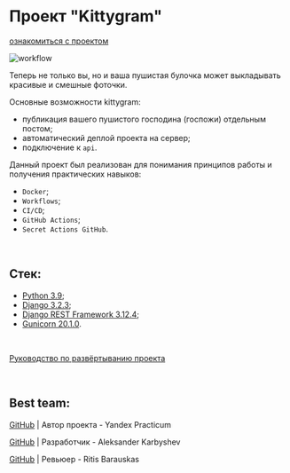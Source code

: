 # Проект "Kittygram"

[ознакомиться с проектом](https://infrasprint1trial.myvnc.com/signin) 

![workflow](https://github.com/AleksanderKarbyshev/kittygram_final/actions/workflows/main.yml/badge.svg)

Теперь не только вы, но и ваша пушистая булочка может выкладывать красивые и смешные фоточки.

Основные возможности kittygram:

- публикация вашего пушистого господина (госпожи) отдельным постом;
- автоматический деплой проекта на сервер;
- подключение к `api`.

Данный проект был реализован для понимания принципов работы и получения практических навыков:

- `Docker`;
- `Workflows`;
- `CI/CD`;
- `GitHub Actions`;
- `Secret Actions GitHub`.

<br>

## Стек:
- [Python 3.9](https://docs.python.org/release/3.9/);
- [Django 3.2.3](https://docs.djangoproject.com/en/3.2.3/);
- [Django REST Framework 3.12.4](https://www.django-rest-framework.org/topics/documenting-your-api/);
- [Gunicorn 20.1.0](https://pypi.org/project/gunicorn/20.1.0/).

<br>

[Руководство по развёртыванию проекта](./Setup.md)

<br>

## Best team:

[GitHub](https://github.com/yandex-praktikum) | Автор проекта - Yandex Practicum

[GitHub](https://github.com/AleksanderKarbyshev) | Разработчик - Aleksander Karbyshev

[GitHub](https://github.com/ritisbarauskas) | Ревьюер - Ritis Barauskas